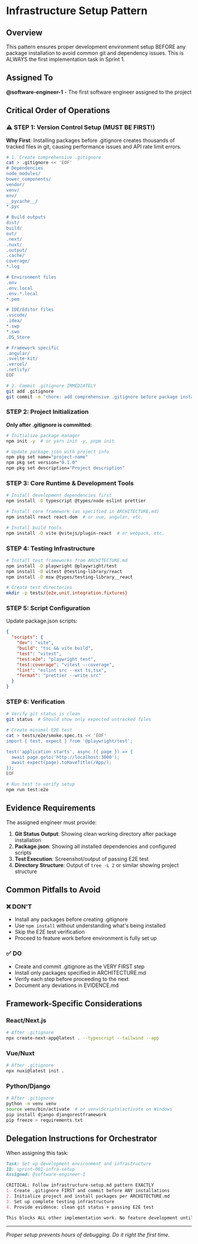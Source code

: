 # Infrastructure Setup Pattern

## Overview
This pattern ensures proper development environment setup BEFORE any package installation to avoid common git and dependency issues. This is ALWAYS the first implementation task in Sprint 1.

## Assigned To
**@software-engineer-1** - The first software engineer assigned to the project

## Critical Order of Operations

### ⚠️ STEP 1: Version Control Setup (MUST BE FIRST!)

**Why First**: Installing packages before .gitignore creates thousands of tracked files in git, causing performance issues and API rate limit errors.

```bash
# 1. Create comprehensive .gitignore
cat > .gitignore << 'EOF'
# Dependencies
node_modules/
bower_components/
vendor/
venv/
env/
__pycache__/
*.pyc

# Build outputs
dist/
build/
out/
.next/
.nuxt/
.output/
.cache/
coverage/
*.log

# Environment files
.env
.env.local
.env.*.local
*.pem

# IDE/Editor files
.vscode/
.idea/
*.swp
*.swo
.DS_Store

# Framework specific
.angular/
.svelte-kit/
.vercel/
.netlify/
EOF

# 2. Commit .gitignore IMMEDIATELY
git add .gitignore
git commit -m "chore: add comprehensive .gitignore before package installation"
```

### STEP 2: Project Initialization

**Only after .gitignore is committed:**

```bash
# Initialize package manager
npm init -y  # or yarn init -y, pnpm init

# Update package.json with project info
npm pkg set name="project-name"
npm pkg set version="0.1.0"
npm pkg set description="Project description"
```

### STEP 3: Core Runtime & Development Tools

```bash
# Install development dependencies first
npm install -D typescript @types/node eslint prettier

# Install core framework (as specified in ARCHITECTURE.md)
npm install react react-dom  # or vue, angular, etc.

# Install build tools
npm install -D vite @vitejs/plugin-react  # or webpack, etc.
```

### STEP 4: Testing Infrastructure

```bash
# Install test frameworks from ARCHITECTURE.md
npm install -D playwright @playwright/test
npm install -D vitest @testing-library/react
npm install -D msw @types/testing-library__react

# Create test directories
mkdir -p tests/{e2e,unit,integration,fixtures}
```

### STEP 5: Script Configuration

Update package.json scripts:
```json
{
  "scripts": {
    "dev": "vite",
    "build": "tsc && vite build",
    "test": "vitest",
    "test:e2e": "playwright test",
    "test:coverage": "vitest --coverage",
    "lint": "eslint src --ext ts,tsx",
    "format": "prettier --write src"
  }
}
```

### STEP 6: Verification

```bash
# Verify git status is clean
git status  # Should show only expected untracked files

# Create minimal E2E test
cat > tests/e2e/smoke.spec.ts << 'EOF'
import { test, expect } from '@playwright/test';

test('application starts', async ({ page }) => {
  await page.goto('http://localhost:3000');
  await expect(page).toHaveTitle(/App/);
});
EOF

# Run test to verify setup
npm run test:e2e
```

## Evidence Requirements

The assigned engineer must provide:

1. **Git Status Output**: Showing clean working directory after package installation
2. **Package.json**: Showing all installed dependencies and configured scripts
3. **Test Execution**: Screenshot/output of passing E2E test
4. **Directory Structure**: Output of `tree -L 2` or similar showing project structure

## Common Pitfalls to Avoid

### ❌ DON'T
- Install any packages before creating .gitignore
- Use `npm install` without understanding what's being installed
- Skip the E2E test verification
- Proceed to feature work before environment is fully set up

### ✅ DO
- Create and commit .gitignore as the VERY FIRST step
- Install only packages specified in ARCHITECTURE.md
- Verify each step before proceeding to the next
- Document any deviations in EVIDENCE.md

## Framework-Specific Considerations

### React/Next.js
```bash
# After .gitignore
npx create-next-app@latest . --typescript --tailwind --app
```

### Vue/Nuxt
```bash
# After .gitignore
npx nuxi@latest init .
```

### Python/Django
```bash
# After .gitignore
python -m venv venv
source venv/bin/activate  # or venv\Scripts\activate on Windows
pip install django djangorestframework
pip freeze > requirements.txt
```

## Delegation Instructions for Orchestrator

When assigning this task:

```markdown
Task: Set up development environment and infrastructure
ID: sprint-001-infra-setup
Assigned: @software-engineer-1

CRITICAL: Follow infrastructure-setup.md pattern EXACTLY
1. Create .gitignore FIRST and commit before ANY installations
2. Initialize project and install packages per ARCHITECTURE.md
3. Set up complete testing infrastructure
4. Provide evidence: clean git status + passing E2E test

This blocks ALL other implementation work. No feature development until complete.
```

---
*Proper setup prevents hours of debugging. Do it right the first time.*
